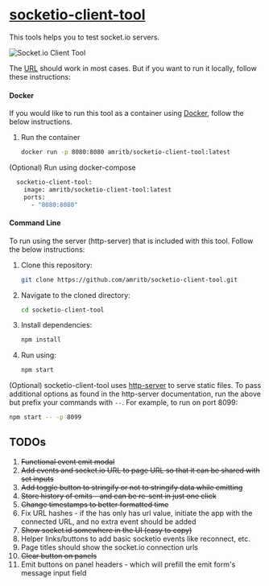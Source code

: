 # [socketio-client-tool](http://amritb.github.io/socketio-client-tool/)
This tools helps you to test socket.io servers.

<img src="https://amritb.github.io/socketio-client-tool/screenshot.png" alt="Socket.io Client Tool"></img>

The [URL](http://amritb.github.io/socketio-client-tool/) should work in most cases. But if you want to run it locally, follow these instructions: 

#### Docker

If you would like to run this tool as a container using [Docker](https://www.docker.com/), follow the below instructions.

1. Run the container

    ```bash
    docker run -p 8080:8080 amritb/socketio-client-tool:latest
    ```

(Optional) Run using docker-compose

```bash
  socketio-client-tool:
    image: amritb/socketio-client-tool:latest
    ports:
      - "8080:8080"
```

#### Command Line

To run using the server (http-server) that is included with this tool. Follow the below instructions:

1. Clone this repository:

    ```bash
    git clone https://github.com/amritb/socketio-client-tool.git
    ```

2. Navigate to the cloned directory:

    ```bash
    cd socketio-client-tool
    ```

3. Install dependencies:

    ```bash
    npm install
    ```

4. Run using:

    ```bash
    npm start
    ```

(Optional) socketio-client-tool uses [http-server](https://www.npmjs.com/package/http-server) to serve static files. To pass additional options as found in the http-server documentation, run the above but prefix your commands with `--`. For example, to run on port 8099:

```bash
npm start -- -p 8099
```

## TODOs
1. ~~Functional event emit modal~~
2. ~~Add events and socket.io URL to page URL so that it can be shared with set inputs~~
3. ~~Add toggle button to stringify or not to stringify data while emitting~~
4. ~~Store history of emits - and can be re-sent in just one click~~
5. ~~Change timestamps to better formatted time~~
6. Fix URL hashes - if the has only has url value, initiate the app with the connected URL, and no extra event should be added
7. ~~Show socket.id somewhere in the UI (easy to copy)~~
8. Helper links/buttons to add basic socketio events like reconnect, etc.
9. Page titles should show the socket.io connection urls
10. ~~Clear button on panels~~
11. Emit buttons on panel headers - which will prefill the emit form's message input field
